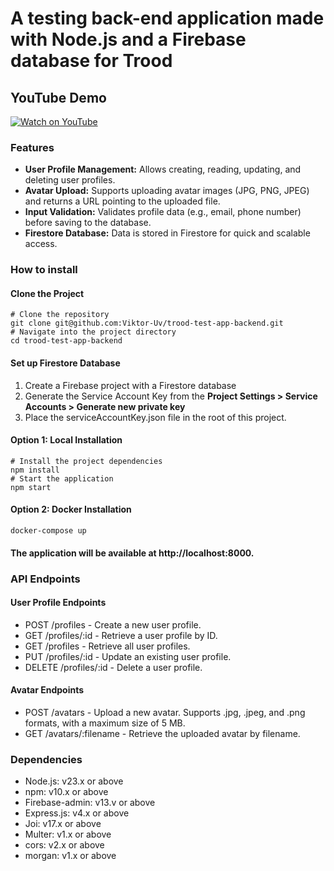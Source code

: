 # A testing back-end application made with Node.js and a Firebase database for Trood

## YouTube Demo
[![Watch on YouTube](https://drive.usercontent.google.com/download?id=1h9JcPvUP9Hrzwm0msCFUjHTkHXu-lWOD)](https://www.youtube.com/watch?v=mArHXdNxXoE)

### Features
- **User Profile Management:** Allows creating, reading, updating, and deleting user profiles.
- **Avatar Upload:** Supports uploading avatar images (JPG, PNG, JPEG) and returns a URL pointing to the uploaded file.
- **Input Validation:** Validates profile data (e.g., email, phone number) before saving to the database.
- **Firestore Database:** Data is stored in Firestore for quick and scalable access.

### How to install

#### Clone the Project
```shell
# Clone the repository
git clone git@github.com:Viktor-Uv/trood-test-app-backend.git
# Navigate into the project directory
cd trood-test-app-backend
```

#### Set up Firestore Database
1. Create a Firebase project with a Firestore database
2. Generate the Service Account Key from the **Project Settings > Service Accounts > Generate new private key**
3. Place the serviceAccountKey.json file in the root of this project.

#### Option 1: Local Installation
```shell
# Install the project dependencies
npm install
# Start the application
npm start
```

#### Option 2: Docker Installation
```shell
docker-compose up
```

#### The application will be available at http://localhost:8000.

### API Endpoints

#### User Profile Endpoints
* POST /profiles - Create a new user profile.
* GET /profiles/:id - Retrieve a user profile by ID.
* GET /profiles - Retrieve all user profiles.
* PUT /profiles/:id - Update an existing user profile.
* DELETE /profiles/:id - Delete a user profile.

#### Avatar Endpoints
* POST /avatars - Upload a new avatar. Supports .jpg, .jpeg, and .png formats, with a maximum size of 5 MB.
* GET /avatars/:filename - Retrieve the uploaded avatar by filename.

### Dependencies
+ Node.js: v23.x or above
+ npm: v10.x or above
+ Firebase-admin: v13.v or above
+ Express.js: v4.x or above
+ Joi: v17.x or above
+ Multer: v1.x or above
+ cors: v2.x or above
+ morgan: v1.x or above
